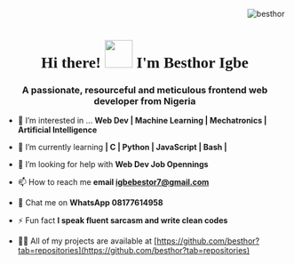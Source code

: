 <p align="right"> <img src="https://komarev.com/ghpvc/?username=besthor&label=Profile%20views&color=0e75b6&style=flat" alt="besthor" /> </p>
<h1 style="font-family:script;" align="center"> Hi there! <img src="https://github.com/TheDudeThatCode/TheDudeThatCode/blob/master/Assets/Hi.gif" width="50px">
  I'm Besthor Igbe </h1>
<h3 align="center">A passionate, resourceful and meticulous frontend web developer from Nigeria</h3>

- 👀  I’m interested in ... **Web Dev | Machine Learning | Mechatronics | Artificial Intelligence**

- 🌱  I’m currently learning **| C | Python | JavaScript | Bash |**

- 🤝  I’m looking for help with **Web Dev Job Opennings**

- 📫  How to reach me **email igbebestor7@gmail.com**

- 💬  Chat me on      **WhatsApp 08177614958**

- ⚡ Fun fact **I speak fluent sarcasm and write clean codes**

- 👨‍💻 All of my projects are available at [https://github.com/besthor?tab=repositories](https://github.com/besthor?tab=repositories)
<!---
besthor/besthor is a ✨ special ✨ repository because its `README.md` (this file) appears on your GitHub profile.
You can click the Preview link to take a look at your changes.
--->

